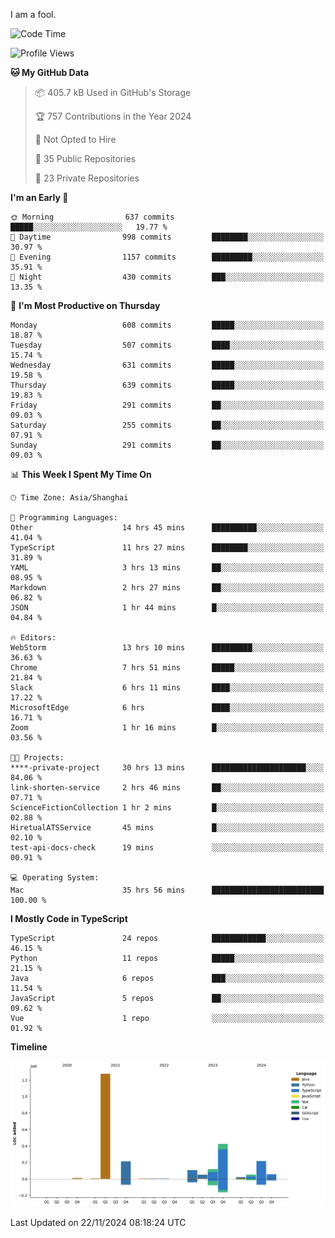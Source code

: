 I am a fool.

<!--START_SECTION:waka-->
![Code Time](http://img.shields.io/badge/Code%20Time-2%2C134%20hrs%2014%20mins-blue)

![Profile Views](http://img.shields.io/badge/Profile%20Views-1-blue)

**🐱 My GitHub Data** 

> 📦 405.7 kB Used in GitHub's Storage 
 > 
> 🏆 757 Contributions in the Year 2024
 > 
> 🚫 Not Opted to Hire
 > 
> 📜 35 Public Repositories 
 > 
> 🔑 23 Private Repositories 
 > 
**I'm an Early 🐤** 

```text
🌞 Morning                637 commits         █████░░░░░░░░░░░░░░░░░░░░   19.77 % 
🌆 Daytime                998 commits         ████████░░░░░░░░░░░░░░░░░   30.97 % 
🌃 Evening                1157 commits        █████████░░░░░░░░░░░░░░░░   35.91 % 
🌙 Night                  430 commits         ███░░░░░░░░░░░░░░░░░░░░░░   13.35 % 
```
📅 **I'm Most Productive on Thursday** 

```text
Monday                   608 commits         █████░░░░░░░░░░░░░░░░░░░░   18.87 % 
Tuesday                  507 commits         ████░░░░░░░░░░░░░░░░░░░░░   15.74 % 
Wednesday                631 commits         █████░░░░░░░░░░░░░░░░░░░░   19.58 % 
Thursday                 639 commits         █████░░░░░░░░░░░░░░░░░░░░   19.83 % 
Friday                   291 commits         ██░░░░░░░░░░░░░░░░░░░░░░░   09.03 % 
Saturday                 255 commits         ██░░░░░░░░░░░░░░░░░░░░░░░   07.91 % 
Sunday                   291 commits         ██░░░░░░░░░░░░░░░░░░░░░░░   09.03 % 
```


📊 **This Week I Spent My Time On** 

```text
🕑︎ Time Zone: Asia/Shanghai

💬 Programming Languages: 
Other                    14 hrs 45 mins      ██████████░░░░░░░░░░░░░░░   41.04 % 
TypeScript               11 hrs 27 mins      ████████░░░░░░░░░░░░░░░░░   31.89 % 
YAML                     3 hrs 13 mins       ██░░░░░░░░░░░░░░░░░░░░░░░   08.95 % 
Markdown                 2 hrs 27 mins       ██░░░░░░░░░░░░░░░░░░░░░░░   06.82 % 
JSON                     1 hr 44 mins        █░░░░░░░░░░░░░░░░░░░░░░░░   04.84 % 

🔥 Editors: 
WebStorm                 13 hrs 10 mins      █████████░░░░░░░░░░░░░░░░   36.63 % 
Chrome                   7 hrs 51 mins       █████░░░░░░░░░░░░░░░░░░░░   21.84 % 
Slack                    6 hrs 11 mins       ████░░░░░░░░░░░░░░░░░░░░░   17.22 % 
MicrosoftEdge            6 hrs               ████░░░░░░░░░░░░░░░░░░░░░   16.71 % 
Zoom                     1 hr 16 mins        █░░░░░░░░░░░░░░░░░░░░░░░░   03.56 % 

🐱‍💻 Projects: 
****-private-project     30 hrs 13 mins      █████████████████████░░░░   84.06 % 
link-shorten-service     2 hrs 46 mins       ██░░░░░░░░░░░░░░░░░░░░░░░   07.71 % 
ScienceFictionCollection 1 hr 2 mins         █░░░░░░░░░░░░░░░░░░░░░░░░   02.88 % 
HiretualATSService       45 mins             █░░░░░░░░░░░░░░░░░░░░░░░░   02.10 % 
test-api-docs-check      19 mins             ░░░░░░░░░░░░░░░░░░░░░░░░░   00.91 % 

💻 Operating System: 
Mac                      35 hrs 56 mins      █████████████████████████   100.00 % 
```

**I Mostly Code in TypeScript** 

```text
TypeScript               24 repos            ████████████░░░░░░░░░░░░░   46.15 % 
Python                   11 repos            █████░░░░░░░░░░░░░░░░░░░░   21.15 % 
Java                     6 repos             ███░░░░░░░░░░░░░░░░░░░░░░   11.54 % 
JavaScript               5 repos             ██░░░░░░░░░░░░░░░░░░░░░░░   09.62 % 
Vue                      1 repo              ░░░░░░░░░░░░░░░░░░░░░░░░░   01.92 % 
```



**Timeline**

![Lines of Code chart](https://raw.githubusercontent.com/VeejaLiu/VeejaLiu/master/assets/bar_graph.png)


 Last Updated on 22/11/2024 08:18:24 UTC
<!--END_SECTION:waka-->
